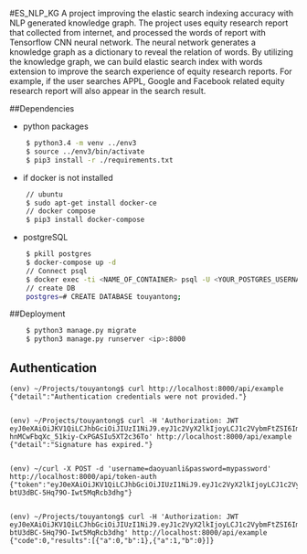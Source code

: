 #ES_NLP_KG
A project improving the elastic search indexing accuracy with NLP generated knowledge graph. The project uses equity research report that collected from internet, and processed the words of report with Tensorflow CNN neural network. The neural network generates a knowledge graph as a dictionary to reveal the relation of words. By utilizing the knowledge graph, we can build elastic search index with words extension to improve the search experience of equity research reports. For example, if the user searches APPL, Google and Facebook related equity research report will also appear in the search result.   

##Dependencies

- python packages
```bash
    $ python3.4 -m venv ../env3
    $ source ../env3/bin/activate
    $ pip3 install -r ./requirements.txt
```

- if docker is not installed
```bash
    // ubuntu
    $ sudo apt-get install docker-ce
    // docker compose
    $ pip3 install docker-compose
```

- postgreSQL
```bash
    $ pkill postgres
    $ docker-compose up -d
    // Connect psql
    $ docker exec -ti <NAME_OF_CONTAINER> psql -U <YOUR_POSTGRES_USERNAME>
    // create DB
    postgres=# CREATE DATABASE touyantong;
```

##Deployment

```bash
    $ python3 manage.py migrate
    $ python3 manage.py runserver <ip>:8000
```

Authentication
-----

```
(env) ~/Projects/touyantong$ curl http://localhost:8000/api/example
{"detail":"Authentication credentials were not provided."}


(env) ~/Projects/touyantong$ curl -H 'Authorization: JWT eyJ0eXAiOiJKV1QiLCJhbGciOiJIUzI1NiJ9.eyJ1c2VyX2lkIjoyLCJ1c2VybmFtZSI6ImRhb3l1YW5saSIsImV4cCI6MTUwNTU5OTAzNSwiZW1haWwiOiIifQ.bfo67urH-hnMCwFbqXc_51kiy-CxPGASIu5XT2c36To' http://localhost:8000/api/example
{"detail":"Signature has expired."}


(env) ~/curl -X POST -d 'username=daoyuanli&password=mypassword' http://localhost:8000/api/token-auth
{"token":"eyJ0eXAiOiJKV1QiLCJhbGciOiJIUzI1NiJ9.eyJ1c2VyX2lkIjoyLCJ1c2VybmFtZSI6ImRhb3l1YW5saSIsImV4cCI6MTUwNTYwMDQ3NSwiZW1haWwiOiIifQ.Tu0V70M2bmh9bJ-btU3dBC-5Hq79O-Iwt5MqRcb3dhg"}


(env) ~/Projects/touyantong$ curl -H 'Authorization: JWT eyJ0eXAiOiJKV1QiLCJhbGciOiJIUzI1NiJ9.eyJ1c2VyX2lkIjoyLCJ1c2VybmFtZSI6ImRhb3l1YW5saSIsImV4cCI6MTUwNTYwMDQ3NSwiZW1haWwiOiIifQ.Tu0V70M2bmh9bJ-btU3dBC-5Hq79O-Iwt5MqRcb3dhg' http://localhost:8000/api/example
{"code":0,"results":[{"a":0,"b":1},{"a":1,"b":0}]}
```
